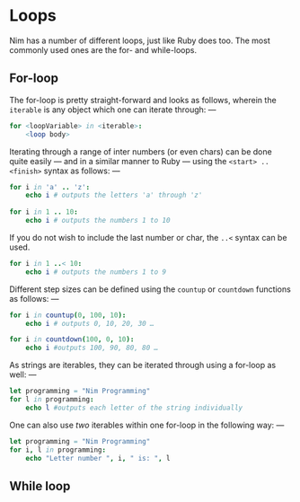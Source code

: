 # Loops
Nim has a number of different loops, just like Ruby does too. The most commonly used ones are the for- and while-loops.

## For-loop
The for-loop is pretty straight-forward and looks as follows, wherein the ```iterable``` is any object which one can iterate through: —

```nim 
for <loopVariable> in <iterable>:
	<loop body>
```

Iterating through a range of inter numbers (or even chars) can be done quite easily — and in a similar manner to Ruby — using the ```<start> .. <finish>``` syntax as follows: —

```nim
for i in 'a' .. 'z': 
	echo i # outputs the letters 'a' through 'z'
	
for i in 1 .. 10:
	echo i # outputs the numbers 1 to 10
```

If you do not wish to include the last number or char, the ```..<``` syntax can be used.

```nim
for i in 1 ..< 10:
	echo i # outputs the numbers 1 to 9
```

Different step sizes can be defined using the ```countup``` or ```countdown``` functions as follows: —

```nim
for i in countup(0, 100, 10):
	echo i # outputs 0, 10, 20, 30 …

for i in countdown(100, 0, 10): 
	echo i #outputs 100, 90, 80, 80 …
```

As strings are iterables, they can be iterated through using a for-loop as well: —

```nim
let programming = "Nim Programming" 
for l in programming:
	echo l #outputs each letter of the string individually
``` 

One can also use _two_ iterables within one for-loop in the following way: —

```nim
let programming = "Nim Programming"
for i, l in programming:
	echo "Letter number ", i, " is: ", l
```

## While loop